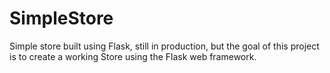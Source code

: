 # SimpleStore
Simple store built using Flask, still in production, but the goal of this project is to create a working Store using the 
Flask web framework. 
